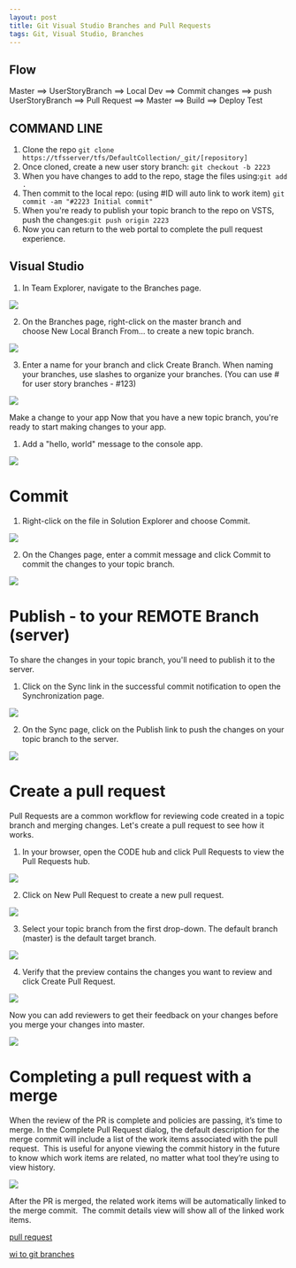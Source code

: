 ```yaml
---
layout: post
title: Git Visual Studio Branches and Pull Requests
tags: Git, Visual Studio, Branches
---
```

## Flow
Master ==> UserStoryBranch ==> Local Dev ==> Commit changes ==>	
push UserStoryBranch ==> Pull Request ==> Master ==> Build ==> Deploy Test
	
## COMMAND LINE
1. Clone the repo `git clone   https://tfsserver/tfs/DefaultCollection/_git/[repository]`
2. Once cloned, create a new user story branch: `git checkout -b 2223`
3. When you have changes to add to the repo, stage the files using:`git add .`
4. Then commit to the local repo: (using #ID will auto link to work item) `git commit -am "#2223 Initial commit"`
5. When you're ready to publish your topic branch to the repo on VSTS, push the changes:`git push origin 2223`
6. Now you can return to the web portal to complete the pull request experience.

## Visual Studio
1. In Team Explorer, navigate to the Branches page. 

![]({{site.url}}/img/gitbranchpullreq/vsbranches1.png)

2. On the Branches page, right-click on the master branch and choose New Local Branch From... to create a new topic branch.

![]({{site.url}}/img/gitbranchpullreq/vsbranchesnewlocal.png)

3. Enter a name for your branch and click Create Branch. When naming your branches, use slashes to organize your branches. (You can use #<storyid> for user story branches - #123)

![]({{site.url}}/img/gitbranchpullreq/vsbranchescreate.png)	
	
Make a change to your app Now that you have a new topic branch, you're ready to start making changes to your app.
1. Add a "hello, world" message to the console app.

![]({{site.url}}/img/gitbranchpullreq/vshelloworld.png)
	
# Commit
1. Right-click on the file in Solution Explorer and choose Commit.

![]({{site.url}}/img/gitbranchpullreq/vscommit.png)

2. On the Changes page, enter a commit message and click Commit to commit the changes to your topic branch.

![]({{site.url}}/img/gitbranchpullreq/vschangescommit.png)
	
# Publish - to your REMOTE Branch (server)
To share the changes in your topic branch, you'll need to publish it to the server.
1. Click on the Sync link in the successful commit notification to open the Synchronization page.

![]({{site.url}}/img/gitbranchpullreq/vscommitsyncmessage.png)		

2. On the Sync page, click on the Publish link to push the changes on your topic branch to the server.

![]({{site.url}}/img/gitbranchpullreq/vssyncpublish.png)
	
# Create a pull request
Pull Requests are a common workflow for reviewing code created in a topic branch and merging changes. Let's create a pull request to see how it works.
1. In your browser, open the CODE hub and click Pull Requests to view the Pull Requests hub.

![]({{site.url}}/img/gitbranchpullreq/webpullrequesthub.png)		

2. Click on New Pull Request to create a new pull request.

![]({{site.url}}/img/gitbranchpullreq/webpullrequestnew.png)	

3. Select your topic branch from the first drop-down. The default branch (master) is the default target branch.

![]({{site.url}}/img/gitbranchpullreq/webpullrequestselectbranch.png)

4. Verify that the preview contains the changes you want to review and click Create Pull Request.

![]({{site.url}}/img/gitbranchpullreq/webpullrequestcreate.png)

Now you can add reviewers to get their feedback on your changes before you merge your changes into master.

![]({{site.url}}/img/gitbranchpullreq/webpullrequestinprogress.png)		

# Completing a pull request with a merge
When the review of the PR is complete and policies are passing, it’s time to merge. In the Complete Pull Request dialog, the default description for the merge commit will include a list of the work items associated with the pull request.  This is useful for anyone viewing the commit history in the future to know which work items are related, no matter what tool they’re using to view history.

![]({{site.url}}/img/gitbranchpullreq/complete-pull-request.png)

After the PR is merged, the related work items will be automatically linked to the merge commit.  The commit details view will show all of the linked work items.

[pull request](https://www.visualstudio.com/en-us/docs/git/get-started#conduct-a-pull-request)

[wi to git branches](https://blogs.msdn.microsoft.com/visualstudioalm/2016/03/02/linking-work-items-to-git-branches-commits-and-pull-requests) 



